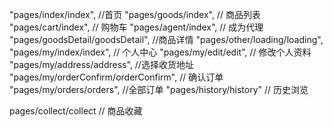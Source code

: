 "pages/index/index",  //首页
"pages/goods/index",  // 商品列表
"pages/cart/index",  // 购物车
"pages/agent/index", // 成为代理
"pages/goodsDetail/goodsDetail", //商品详情
"pages/other/loading/loading",
"pages/my/index/index", // 个人中心
"pages/my/edit/edit", // 修改个人资料
"pages/my/address/address", //选择收货地址
"pages/my/orderConfirm/orderConfirm", // 确认订单
"pages/my/orders/orders", //全部订单
"pages/history/history" // 历史浏览

pages/collect/collect  // 商品收藏